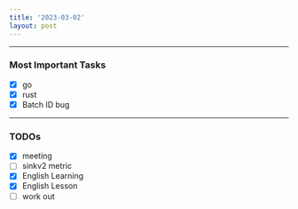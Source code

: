 ```yaml
---
title: '2023-03-02'
layout: post
---
```


---
### Most Important Tasks

- [x] go
- [x] rust
- [x] Batch ID bug

---

### TODOs
- [x] meeting
- [ ] sinkv2 metric
- [x] English Learning
- [x] English Lesson
- [ ] work out
